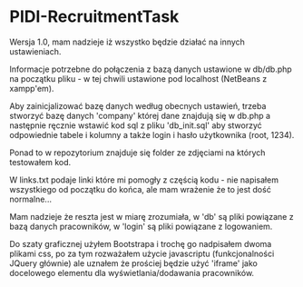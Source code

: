# PIDI-RecruitmentTask

Wersja 1.0, mam nadzieje iż wszystko będzie działać na innych ustawieniach.

Informacje potrzebne do połączenia z bazą danych ustawione w db/db.php na początku pliku - w tej chwili ustawione pod localhost (NetBeans z xampp'em).

Aby zainicjalizować bazę danych według obecnych ustawień, trzeba stworzyć bazę danych 'company' której dane znajdują się w db.php a następnie ręcznie wstawić kod sql z pliku 'db_init.sql' aby stworzyć odpowiednie tabele i kolumny a także login i hasło użytkownika (root, 1234).

Ponad to w repozytorium znajduje się folder ze zdjęciami na których testowałem kod.

W links.txt podaje linki które mi pomogły z częścią kodu - nie napisałem wszystkiego od początku do końca, ale mam wrażenie że to jest dość normalne...

Mam nadzieje że reszta jest w miarę zrozumiała, w 'db' są pliki powiązane z bazą danych pracowników, w 'login' są pliki powiązane z logowaniem.

Do szaty graficznej użyłem Bootstrapa i trochę go nadpisałem dwoma plikami css, po za tym rozważałem użycie javascriptu (funkcjonalności JQuery głównie) ale uznałem że prościej będzie użyć 'iframe' jako docelowego elementu dla wyświetlania/dodawania pracowników.